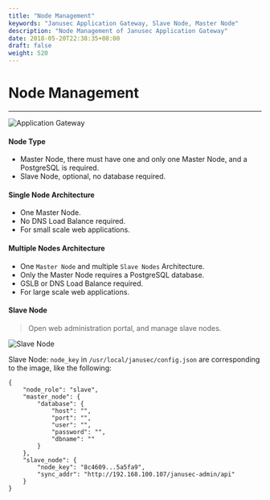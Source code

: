 ```yaml
---
title: "Node Management"
keywords: "Janusec Application Gateway, Slave Node, Master Node"
description: "Node Management of Janusec Application Gateway"
date: 2018-05-20T22:38:35+08:00
draft: false
weight: 520
---
```


# Node Management  
----
![Application Gateway](/images/gateway2.png "Janusec Application Gateway Nodes")  
#### Node Type
* Master Node, there must have one and only one Master Node, and a PostgreSQL is required.  
* Slave Node, optional, no database required.

#### Single Node Architecture  
* One Master Node.  
* No DNS Load Balance required.   
* For small scale web applications.   

#### Multiple Nodes Architecture  
* One `Master Node` and multiple `Slave Nodes` Architecture.   
* Only the Master Node requires a PostgreSQL database. 
* GSLB or DNS Load Balance required.   
* For large scale web applications.   
 

#### Slave Node   
> Open web administration portal, and manage slave nodes.   

![Slave Node](/images/node1.png "Slave Node of Janusec Application Gateway")  

Slave Node: `node_key` in `/usr/local/janusec/config.json` are corresponding to the image, like the following:    

```
{
	"node_role": "slave",
	"master_node": {
		"database": {
			"host": "",
			"port": "",
			"user": "",
			"password": "",
			"dbname": ""
		}
	},
	"slave_node": {		
		"node_key": "8c4609...5a5fa9",
		"sync_addr": "http://192.168.100.107/janusec-admin/api"
	}	
}
```


